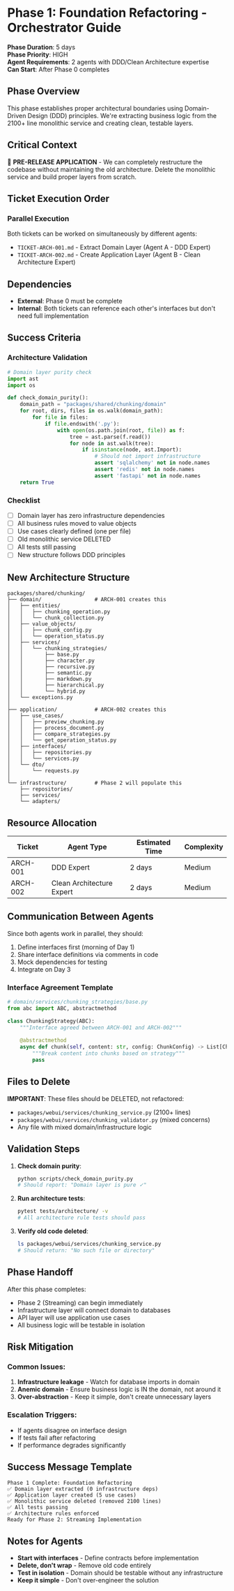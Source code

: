 # Phase 1: Foundation Refactoring - Orchestrator Guide

**Phase Duration**: 5 days  
**Phase Priority**: HIGH  
**Agent Requirements**: 2 agents with DDD/Clean Architecture expertise  
**Can Start**: After Phase 0 completes  

## Phase Overview

This phase establishes proper architectural boundaries using Domain-Driven Design (DDD) principles. We're extracting business logic from the 2100+ line monolithic service and creating clean, testable layers.

## Critical Context

🚨 **PRE-RELEASE APPLICATION** - We can completely restructure the codebase without maintaining the old architecture. Delete the monolithic service and build proper layers from scratch.

## Ticket Execution Order

### Parallel Execution
Both tickets can be worked on simultaneously by different agents:
- `TICKET-ARCH-001.md` - Extract Domain Layer (Agent A - DDD Expert)
- `TICKET-ARCH-002.md` - Create Application Layer (Agent B - Clean Architecture Expert)

## Dependencies

- **External**: Phase 0 must be complete
- **Internal**: Both tickets can reference each other's interfaces but don't need full implementation

## Success Criteria

### Architecture Validation
```python
# Domain layer purity check
import ast
import os

def check_domain_purity():
    domain_path = "packages/shared/chunking/domain"
    for root, dirs, files in os.walk(domain_path):
        for file in files:
            if file.endswith('.py'):
                with open(os.path.join(root, file)) as f:
                    tree = ast.parse(f.read())
                    for node in ast.walk(tree):
                        if isinstance(node, ast.Import):
                            # Should not import infrastructure
                            assert 'sqlalchemy' not in node.names
                            assert 'redis' not in node.names
                            assert 'fastapi' not in node.names
    return True
```

### Checklist
- [ ] Domain layer has zero infrastructure dependencies
- [ ] All business rules moved to value objects
- [ ] Use cases clearly defined (one per file)
- [ ] Old monolithic service DELETED
- [ ] All tests still passing
- [ ] New structure follows DDD principles

## New Architecture Structure

```
packages/shared/chunking/
├── domain/                 # ARCH-001 creates this
│   ├── entities/
│   │   ├── chunking_operation.py
│   │   └── chunk_collection.py
│   ├── value_objects/
│   │   ├── chunk_config.py
│   │   └── operation_status.py
│   ├── services/
│   │   └── chunking_strategies/
│   │       ├── base.py
│   │       ├── character.py
│   │       ├── recursive.py
│   │       ├── semantic.py
│   │       ├── markdown.py
│   │       ├── hierarchical.py
│   │       └── hybrid.py
│   └── exceptions.py
│
├── application/            # ARCH-002 creates this
│   ├── use_cases/
│   │   ├── preview_chunking.py
│   │   ├── process_document.py
│   │   ├── compare_strategies.py
│   │   └── get_operation_status.py
│   ├── interfaces/
│   │   ├── repositories.py
│   │   └── services.py
│   └── dto/
│       └── requests.py
│
└── infrastructure/         # Phase 2 will populate this
    ├── repositories/
    ├── services/
    └── adapters/
```

## Resource Allocation

| Ticket | Agent Type | Estimated Time | Complexity |
|--------|------------|----------------|------------|
| ARCH-001 | DDD Expert | 2 days | Medium |
| ARCH-002 | Clean Architecture Expert | 2 days | Medium |

## Communication Between Agents

Since both agents work in parallel, they should:
1. Define interfaces first (morning of Day 1)
2. Share interface definitions via comments in code
3. Mock dependencies for testing
4. Integrate on Day 3

### Interface Agreement Template
```python
# domain/services/chunking_strategies/base.py
from abc import ABC, abstractmethod

class ChunkingStrategy(ABC):
    """Interface agreed between ARCH-001 and ARCH-002"""
    
    @abstractmethod
    async def chunk(self, content: str, config: ChunkConfig) -> List[Chunk]:
        """Break content into chunks based on strategy"""
        pass
```

## Files to Delete

**IMPORTANT**: These files should be DELETED, not refactored:
- `packages/webui/services/chunking_service.py` (2100+ lines)
- `packages/webui/services/chunking_validator.py` (mixed concerns)
- Any file with mixed domain/infrastructure logic

## Validation Steps

1. **Check domain purity**:
   ```bash
   python scripts/check_domain_purity.py
   # Should report: "Domain layer is pure ✓"
   ```

2. **Run architecture tests**:
   ```bash
   pytest tests/architecture/ -v
   # All architecture rule tests should pass
   ```

3. **Verify old code deleted**:
   ```bash
   ls packages/webui/services/chunking_service.py
   # Should return: "No such file or directory"
   ```

## Phase Handoff

After this phase completes:
- Phase 2 (Streaming) can begin immediately
- Infrastructure layer will connect domain to databases
- API layer will use application use cases
- All business logic will be testable in isolation

## Risk Mitigation

### Common Issues:
1. **Infrastructure leakage** - Watch for database imports in domain
2. **Anemic domain** - Ensure business logic is IN the domain, not around it
3. **Over-abstraction** - Keep it simple, don't create unnecessary layers

### Escalation Triggers:
- If agents disagree on interface design
- If tests fail after refactoring
- If performance degrades significantly

## Success Message Template

```
Phase 1 Complete: Foundation Refactoring
✅ Domain layer extracted (0 infrastructure deps)
✅ Application layer created (5 use cases)
✅ Monolithic service deleted (removed 2100 lines)
✅ All tests passing
✅ Architecture rules enforced
Ready for Phase 2: Streaming Implementation
```

## Notes for Agents

- **Start with interfaces** - Define contracts before implementation
- **Delete, don't wrap** - Remove old code entirely
- **Test in isolation** - Domain should be testable without any infrastructure
- **Keep it simple** - Don't over-engineer the solution